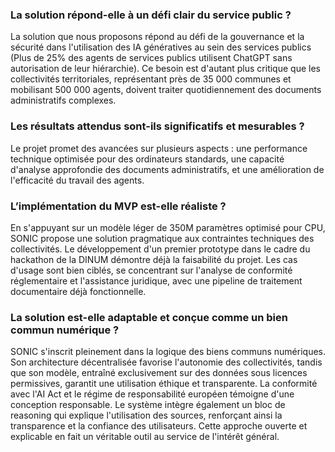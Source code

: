 ### La solution répond-elle à un défi clair du service public ?

La solution que nous proposons répond au défi de la gouvernance et la sécurité dans l'utilisation des IA génératives au sein des services publics (Plus de 25% des agents de services publics utilisent ChatGPT sans autorisation de leur hiérarchie). Ce besoin est d'autant plus critique que les collectivités territoriales, représentant près de 35 000 communes et mobilisant 500 000 agents, doivent traiter quotidiennement des documents administratifs complexes. 


### Les résultats attendus sont-ils significatifs et mesurables ?

Le projet promet des avancées sur plusieurs aspects : une performance technique optimisée pour des ordinateurs standards, une capacité d'analyse approfondie des documents administratifs, et une amélioration de l'efficacité du travail des agents. 


### L’implémentation du MVP est-elle réaliste ?

En s'appuyant sur un modèle léger de 350M paramètres optimisé pour CPU, SONIC propose une solution pragmatique aux contraintes techniques des collectivités. Le développement d'un premier prototype dans le cadre du hackathon de la DINUM démontre déjà la faisabilité du projet. Les cas d'usage sont bien ciblés, se concentrant sur l'analyse de conformité réglementaire et l'assistance juridique, avec une pipeline de traitement documentaire déjà fonctionnelle.

### La solution est-elle adaptable et conçue comme un bien commun numérique ?

SONIC s'inscrit pleinement dans la logique des biens communs numériques. Son architecture décentralisée favorise l'autonomie des collectivités, tandis que son modèle, entraîné exclusivement sur des données sous licences permissives, garantit une utilisation éthique et transparente. La conformité avec l'AI Act et le régime de responsabilité européen témoigne d'une conception responsable. Le système intègre également un bloc de reasoning qui explique l'utilisation des sources, renforçant ainsi la transparence et la confiance des utilisateurs. Cette approche ouverte et explicable en fait un véritable outil au service de l'intérêt général.
